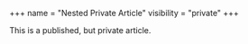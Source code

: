 +++
name = "Nested Private Article"
visibility = "private"
+++

This is a published, but private article.

